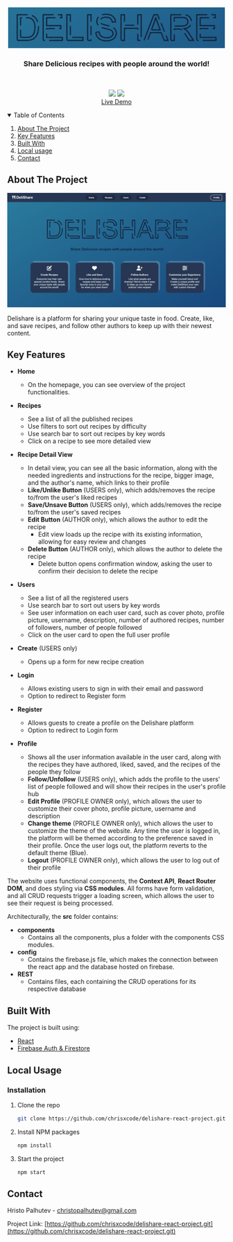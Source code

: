 <br />
<p align="center">
  <a href="https://delishare-react-project.web.app/">
    <img src="./public/delishare-logo.png" alt="Logo" width="500">
  </a>

  <h3 align="center">Share Delicious recipes with people around the world!</h3>

  <p align="center">
    <br />
    <br />
    <img width ='46px' src ='https://raw.githubusercontent.com/rahulbanerjee26/githubAboutMeGenerator/main/icons/reactjs.svg'>
    <img width ='46px' src ='https://github.com/rahulbanerjee26/githubProfileReadmeGenerator/blob/main/icons/firebase.svg'>
    <br />
    <a href="https://delishare-react-project.web.app/">Live Demo</a>
  </p>
</p>


<details open="open">
  <summary>Table of Contents</summary>
  <ol>
    <li><a href="#about-the-project">About The Project</a></li>
    <li><a href="#built-with">Key Features</a></li>
    <li><a href="#built-with">Built With</a></li>
    <li><a href="#local-usage">Local usage</a></li>
    <li><a href="#contact">Contact</a></li>
  </ol>
</details>


## About The Project

![App Screen Shot][app-screenshot]

Delishare is a platform for sharing your unique taste in food. Create, like, and save recipes, and follow other authors to keep up with their newest content.

## Key Features

* **Home**
    * On the homepage, you can see overview of the project functionalities.

* **Recipes**
    * See a list of all the published recipes
    * Use filters to sort out recipes by difficulty
    * Use search bar to sort out recipes by key words
    * Click on a recipe to see more detailed view

* **Recipe Detail View**
    * In detail view, you can see all the basic information, along with the needed ingredients and instructions for the recipe, bigger image, and the author's name, which links to their profile
    * **Like/Unlike Button** (USERS only), which adds/removes the recipe to/from the user's liked recipes
    * **Save/Unsave Button** (USERS only), which adds/removes the recipe to/from the user's saved recipes
    * **Edit Button** (AUTHOR only), which allows the author to edit the recipe
        * Edit view loads up the recipe with its existing information, allowing for easy review and changes
    * **Delete Button** (AUTHOR only), which allows the author to delete the recipe
        * Delete button opens confirmation window, asking the user to confirm their decision to delete the recipe
    
* **Users**
    * See a list of all the registered users
    * Use search bar to sort out users by key words
    * See user information on each user card, such as cover photo, profile picture, username, description, number of authored recipes, number of followers, number of people followed
    * Click on the user card to open the full user profile

* **Create** (USERS only)
    * Opens up a form for new recipe creation

* **Login**
    * Allows existing users to sign in with their email and password
    * Option to redirect to Register form

* **Register**
    * Allows guests to create a profile on the Delishare platform
    * Option to redirect to Login form

* **Profile**
    * Shows all the user information available in the user card, along with the recipes they have authored, liked, saved, and the recipes of the people they follow
    * **Follow/Unfollow** (USERS only), which adds the profile to the users' list of people followed and will show their recipes in the user's profile hub
    * **Edit Profile** (PROFILE OWNER only), which allows the user to customize their cover photo, profile picture, username and description
    * **Change theme** (PROFILE OWNER only), which allows the user to customize the theme of the website. Any time the user is logged in, the platform will be themed according to the preference saved in their profile. Once the user logs out, the platform reverts to the default theme (Blue).
    * **Logout** (PROFILE OWNER only), which allows the user to log out of their profile

The website uses functional components, the **Context API**, **React Router DOM**, and does styling via **CSS modules**. All forms have form validation, and all CRUD requests trigger a loading screen, which allows the user to see their request is being processed.

Architecturally, the **src** folder contains:

* **components**
    * Contains all the components, plus a folder with the components CSS modules.
* **config**
    * Contains the firebase.js file, which makes the connection between the react app and the database hosted on firebase.
* **REST**
    * Contains files, each containing the CRUD operations for its respective database


## Built With

The project is built using:
* [React](https://reactjs.org/)
* [Firebase Auth & Firestore](https://firebase.google.com/)

## Local Usage


### Installation

1. Clone the repo
   ```sh
   git clone https://github.com/chrisxcode/delishare-react-project.git
   ```
2. Install NPM packages
   ```sh
   npm install
   ```
3. Start the project
   ```sh
   npm start
   ```


## Contact

Hristo Palhutev - christopalhutev@gmail.com

Project Link: [https://github.com/chrisxcode/delishare-react-project.git](https://github.com/chrisxcode/delishare-react-project.git)



[app-screenshot]: public/screenshot.png